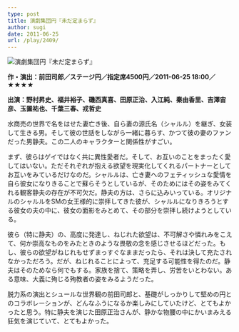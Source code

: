 ```yaml
---
type: post
title: 演劇集団円『未だ定まらず』
author: sugi
date: 2011-06-25
url: /play/2409/
---
```

<img src="/images/play/20110625.jpg" alt="演劇集団円『未だ定まらず』" class="alignleft" />

**作・演出：前田司郎／ステージ円／指定席4500円／2011-06-25 18:00／★★★★**

**出演：野村昇史、福井裕子、磯西真喜、田原正治、入江純、秦由香里、吉澤宙彦、玉置祐也、千葉三春、戎哲史**

水商売の世界で名をはせた妻亡き後、自ら妻の源氏名（シャルル）を継ぎ、女装して生きる男。そして彼の世話をしながら一緒に暮らす、かつて彼の妻のファンだった男静夫。この二人のキャラクターと関係性がすごい。

まず、彼らはゲイではなく共に異性愛者だ。そして、お互いのことをまったく愛してはいない。ただそれぞれが抱える欲望を現実化してくれるパートナーとしてお互いをみているだけなのだ。シャルルは、亡き妻へのフェティッシュな愛情を自ら彼女になりきることで蘇らそうとしているが、そのためにはその姿をみてくれる観客静夫の存在が不可欠だ。静夫の方は、さらに込みいっている。オリジナルのシャルルをSMの女王様的に崇拝してきた彼が、シャルルになりきろうとする彼女の夫の中に、彼女の面影をみとめて、その部分を崇拝し続けようとしている。

彼ら（特に静夫）の、高度に発達し、ねじれた欲望は、不可解さや憐れみをこえて、何か崇高なものをみたときのような畏敬の念を感じさせるほどだった。もし、彼らの欲望がねじれもせずまっすぐなままだったら、それは決して充たされなかっただろう。だが、ねじれることによって、充足する可能性を得たのだ。静夫はそのためなら何でもする。家族を捨て、策略を弄し、労苦をいとわない。ある意味、大義に殉じる殉教者の姿をみるようだった。

脱力系の演出とシュールな世界観の前田司郎と、基礎がしっかりして堅めの円とのコラボレーションが、どんなふうになるか楽しみにしていたけど、とてもよかったと思う。特に静夫を演じた田原正治さんが、静かな物腰の中にかいまみえる狂気を演じていて、とてもよかった。
